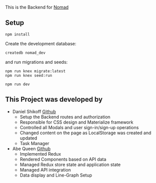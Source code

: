 This is the Backend for [Nomad](https://github.com/gEightyTwo/whereInTheWorld-Front)


## Setup

```shell
npm install
```

Create the development database:

```shell
createdb nomad_dev
```

and run migrations and seeds:

```shell
npm run knex migrate:latest
npm run knex seed:run
```

```shell
npm run dev
```

## This Project was developed by
* Daniel Shikoff [Github](https://github.com/dmshikoff)
  * Setup the Backend routes and authorization
  * Responsible for CSS design and Materialize framework
  * Controlled all Modals and user sign-in/sign-up operations
  * Changed content on the page as LocalStorage was created and updated
  * Task Manager
* Abe Queen [Github](https://github.com/abedababe8)
  * Implemented Redux
  * Rendered Components based on API data
  * Managed Redux store state and application state
  * Managed API integration
  * Data display and Line-Graph Setup
